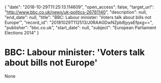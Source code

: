 {
  "date": "2018-10-29T11:25:13.114609", 
  "open_access": false, 
  "target_url": "http://www.bbc.co.uk/news/uk-politics-26761140", 
  "description": null, 
  "end_date": null, 
  "title": "BBC:  Labour minister: 'Voters talk about bills not Europe'", 
  "record_id": "20181029T112513/J0RAAGDwNZpb8jyyaEfpxg==", 
  "publisher": "bbc.co.uk", 
  "start_date": null, 
  "subject": "European Parliament Elections 2014"
}

# BBC:  Labour minister: 'Voters talk about bills not Europe'

None